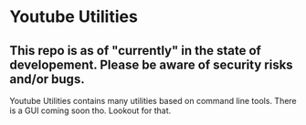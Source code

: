 # Youtube Utilities
## This repo is as of "currently" in the state of developement. Please be aware of security risks and/or bugs.
Youtube Utilities contains many utilities based on command line tools. There is a GUI coming soon tho. Lookout for that.
